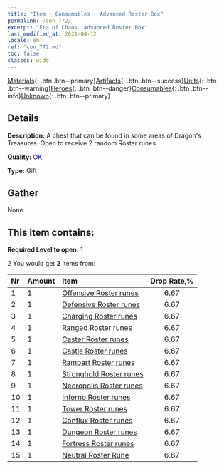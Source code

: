 ```yaml
---
title: "Item - Consumables - Advanced Roster Box"
permalink: /con_772/
excerpt: "Era of Chaos  Advanced Roster Box"
last_modified_at: 2021-04-12
locale: en
ref: "con_772.md"
toc: false
classes: wide
---
```

 [Materials](/Items/){: .btn .btn--primary}[Artifacts](/Items/Artifacts/){: .btn .btn--success}[Units](/Items/Units/){: .btn .btn--warning}[Heroes](/Items/Heroes/){: .btn .btn--danger}[Consumables](/Items/Consumables/){: .btn .btn--info}[Unknown](/Items/Unknown/){: .btn .btn--primary}

## Details
 **Description:** A chest that can be found in some areas of Dragon's Treasures. Open to receive 2 random Roster runes.

 **Quality:** <span style="color: #0000CD">OK</span>

 **Type:** Gift

## Gather

  None

## This item contains:

 **Required Level to open:** 1

 2 You would get **2** items  from:

  | Nr | Amount |     Item    | Drop Rate,% |
  |:---|:-------|:------------|:---------:|
  | 1 | 1 | [Offensive Roster runes](/Items/con_734/) | 6.67 | 
  | 2 | 1 | [Defensive Roster runes](/Items/con_739/) | 6.67 | 
  | 3 | 1 | [Charging Roster runes](/Items/con_741/) | 6.67 | 
  | 4 | 1 | [Ranged Roster runes](/Items/con_742/) | 6.67 | 
  | 5 | 1 | [Caster Roster runes](/Items/con_746/) | 6.67 | 
  | 6 | 1 | [Castle Roster runes](/Items/con_752/) | 6.67 | 
  | 7 | 1 | [Rampart Roster runes](/Items/con_753/) | 6.67 | 
  | 8 | 1 | [Stronghold Roster runes](/Items/con_754/) | 6.67 | 
  | 9 | 1 | [Necropolis Roster runes](/Items/con_755/) | 6.67 | 
  | 10 | 1 | [Inferno Roster runes](/Items/con_777/) | 6.67 | 
  | 11 | 1 | [Tower Roster runes](/Items/con_785/) | 6.67 | 
  | 12 | 1 | [Conflux Roster runes](/Items/con_791/) | 6.67 | 
  | 13 | 1 | [Dungeon Roster runes](/Items/con_792/) | 6.67 | 
  | 14 | 1 | [Fortress Roster runes](/Items/con_818/) | 6.67 | 
  | 15 | 1 | [Neutral Roster Rune](/Items/con_869/) | 6.67 | 
